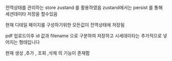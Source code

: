 

전역상태를 관리하는 store 
zustand 를 활용하였음 zustand에서는 persist 를 통해 세션데이타 저장을 할수있음

현재 디테일 페이지를 구성하기위한 모든값이 전역상태에 저장됨

pdf 업로드이후  id 값과 filename 으로  구분하여 저장하고 시세데이타는 추가적으로 넣어지는 형태입니다 

현재 생성 ,추가 , 조회 ,삭제 의 기능이 존재함
 